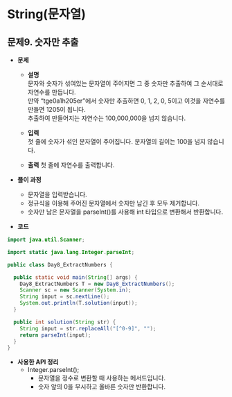 # String(문자열)
## 문제9. 숫자만 추출

- **문제**
  - **설명**  
    문자와 숫자가 섞여있는 문자열이 주어지면 그 중 숫자만 추출하여 그 순서대로 자연수를 만듭니다.  
    만약 “tge0a1h205er”에서 숫자만 추출하면 0, 1, 2, 0, 5이고 이것을 자연수를 만들면 1205이 됩니다.  
    추출하여 만들어지는 자연수는 100,000,000을 넘지 않습니다.

  - **입력**  
    첫 줄에 숫자가 섞인 문자열이 주어집니다. 문자열의 길이는 100을 넘지 않습니다.
  - **출력**
    첫 줄에 자연수를 출력합니다.


- **풀이 과정**
    - 문자열을 입력받습니다.
    - 정규식을 이용해 주어진 문자열에서 숫자만 남긴 후 모두 제거합니다.
    - 숫자만 남은 문자열을 parseInt()를 사용해 int 타입으로 변환해서 반환합니다.

- **코드**
```java
import java.util.Scanner;

import static java.lang.Integer.parseInt;

public class Day8_ExtractNumbers {

  public static void main(String[] args) {
    Day8_ExtractNumbers T = new Day8_ExtractNumbers();
    Scanner sc = new Scanner(System.in);
    String input = sc.nextLine();
    System.out.println(T.solution(input));
  }

  public int solution(String str) {
    String input = str.replaceAll("[^0-9]", "");
    return parseInt(input);
  }
}

```


- **사용한 API 정리**
    - Integer.parseInt();
      - 문자열을 정수로 변환할 때 사용하는 메서드입니다.
      - 숫자 앞의 0을 무시하고 올바른 숫자만 반환합니다.
